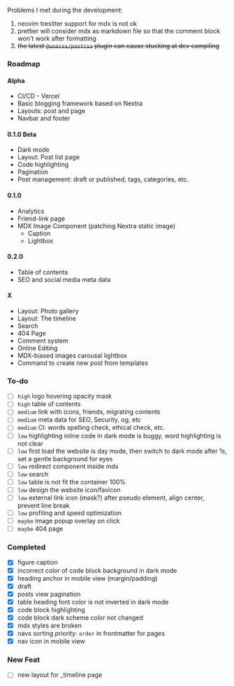 Problems I met during the development:

1. neovim tresitter support for mdx is not ok
2. prettier will consider mdx as markdown file so that the comment block won't work after formatting
3. ~~the latest `@unocss/postcss` plugin can cause stucking at dev compiling~~

### Roadmap

#### Alpha

-   CI/CD - Vercel
-   Basic blogging framework based on Nextra
-   Layouts: post and page
-   Navbar and footer

#### 0.1.0 Beta

-   Dark mode
-   Layout: Post list page
-   Code highlighting
-   Pagination
-   Post management: draft or published, tags, categories, etc.

#### 0.1.0

-   Analytics
-   Friend-link page
-   MDX Image Component (patching Nextra static image)
    -   Caption
    -   Lightbox

#### 0.2.0

-   Table of contents
-   SEO and social media meta data

#### X

-   Layout: Photo gallery
-   Layout: The timeline
-   Search
-   404 Page
-   Comment system
-   Online Editing
-   MDX-biased images carousal lightbox
-   Command to create new post from templates

### To-do

-   [ ] `high` logo hovering opacity mask
-   [ ] `high` table of contents
-   [ ] `medium` link with icons, friends, migrating contents
-   [ ] `medium` meta data for SEO, Security, og, etc
-   [ ] `medium` CI: words spelling check, ethical check, etc.
-   [ ] `low` highlighting inline code in dark mode is buggy, word highlighting is not clear
-   [ ] `low` first load the website is day mode, then switch to dark mode after 1s, set a gentle background for eyes
-   [ ] `low` redirect component inside mdx
-   [ ] `low` search
-   [ ] `low` table is not fit the container 100%
-   [ ] `low` design the website icon/favicon
-   [ ] `low` external link icon (mask?) after pseudo element, align center, prevent line break
-   [ ] `low` profiling and speed optimization
-   [ ] `maybe` image popup overlay on click
-   [ ] `maybe` 404 page

### Completed

-   [x] figure caption
-   [x] incorrect color of code block background in dark mode
-   [x] heading anchor in mobile view (margin/padding)
-   [x] draft
-   [x] posts view pagination
-   [x] table heading font color is not inverted in dark mode
-   [x] code block highlighting
-   [x] code block dark scheme color not changed
-   [x] mdx styles are broken
-   [x] navs sorting priority: `order` in frontmatter for pages
-   [x] nav icon in mobile view

### New Feat

-   [ ] new layout for \_timeline page
